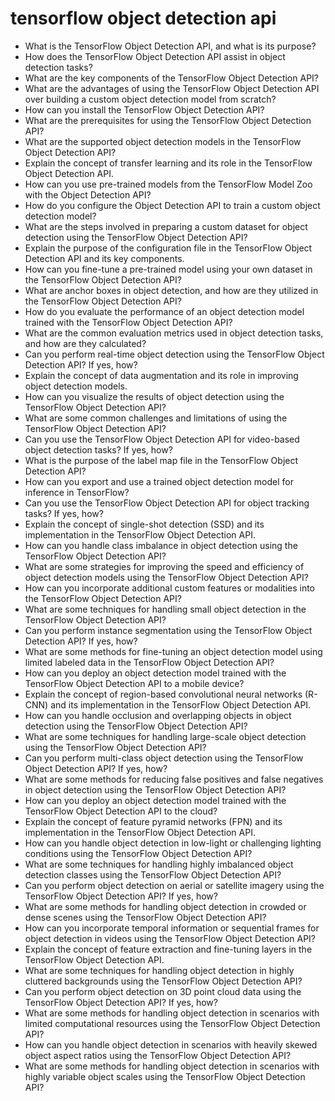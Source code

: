 # tensorflow object detection api

- What is the TensorFlow Object Detection API, and what is its purpose?
- How does the TensorFlow Object Detection API assist in object detection tasks?
- What are the key components of the TensorFlow Object Detection API?
- What are the advantages of using the TensorFlow Object Detection API over building a custom object detection model from scratch?
- How can you install the TensorFlow Object Detection API?
- What are the prerequisites for using the TensorFlow Object Detection API?
- What are the supported object detection models in the TensorFlow Object Detection API?
- Explain the concept of transfer learning and its role in the TensorFlow Object Detection API.
- How can you use pre-trained models from the TensorFlow Model Zoo with the Object Detection API?
- How do you configure the Object Detection API to train a custom object detection model?
- What are the steps involved in preparing a custom dataset for object detection using the TensorFlow Object Detection API?
- Explain the purpose of the configuration file in the TensorFlow Object Detection API and its key components.
- How can you fine-tune a pre-trained model using your own dataset in the TensorFlow Object Detection API?
- What are anchor boxes in object detection, and how are they utilized in the TensorFlow Object Detection API?
- How do you evaluate the performance of an object detection model trained with the TensorFlow Object Detection API?
- What are the common evaluation metrics used in object detection tasks, and how are they calculated?
- Can you perform real-time object detection using the TensorFlow Object Detection API? If yes, how?
- Explain the concept of data augmentation and its role in improving object detection models.
- How can you visualize the results of object detection using the TensorFlow Object Detection API?
- What are some common challenges and limitations of using the TensorFlow Object Detection API?
- Can you use the TensorFlow Object Detection API for video-based object detection tasks? If yes, how?
- What is the purpose of the label map file in the TensorFlow Object Detection API?
- How can you export and use a trained object detection model for inference in TensorFlow?
- Can you use the TensorFlow Object Detection API for object tracking tasks? If yes, how?
- Explain the concept of single-shot detection (SSD) and its implementation in the TensorFlow Object Detection API.
- How can you handle class imbalance in object detection using the TensorFlow Object Detection API?
- What are some strategies for improving the speed and efficiency of object detection models using the TensorFlow Object Detection API?
- How can you incorporate additional custom features or modalities into the TensorFlow Object Detection API?
- What are some techniques for handling small object detection in the TensorFlow Object Detection API?
- Can you perform instance segmentation using the TensorFlow Object Detection API? If yes, how?
- What are some methods for fine-tuning an object detection model using limited labeled data in the TensorFlow Object Detection API?
- How can you deploy an object detection model trained with the TensorFlow Object Detection API to a mobile device?
- Explain the concept of region-based convolutional neural networks (R-CNN) and its implementation in the TensorFlow Object Detection API.
- How can you handle occlusion and overlapping objects in object detection using the TensorFlow Object Detection API?
- What are some techniques for handling large-scale object detection using the TensorFlow Object Detection API?
- Can you perform multi-class object detection using the TensorFlow Object Detection API? If yes, how?
- What are some methods for reducing false positives and false negatives in object detection using the TensorFlow Object Detection API?
- How can you deploy an object detection model trained with the TensorFlow Object Detection API to the cloud?
- Explain the concept of feature pyramid networks (FPN) and its implementation in the TensorFlow Object Detection API.
- How can you handle object detection in low-light or challenging lighting conditions using the TensorFlow Object Detection API?
- What are some techniques for handling highly imbalanced object detection classes using the TensorFlow Object Detection API?
- Can you perform object detection on aerial or satellite imagery using the TensorFlow Object Detection API? If yes, how?
- What are some methods for handling object detection in crowded or dense scenes using the TensorFlow Object Detection API?
- How can you incorporate temporal information or sequential frames for object detection in videos using the TensorFlow Object Detection API?
- Explain the concept of feature extraction and fine-tuning layers in the TensorFlow Object Detection API.
- What are some techniques for handling object detection in highly cluttered backgrounds using the TensorFlow Object Detection API?
- Can you perform object detection on 3D point cloud data using the TensorFlow Object Detection API? If yes, how?
- What are some methods for handling object detection in scenarios with limited computational resources using the TensorFlow Object Detection API?
- How can you handle object detection in scenarios with heavily skewed object aspect ratios using the TensorFlow Object Detection API?
- What are some methods for handling object detection in scenarios with highly variable object scales using the TensorFlow Object Detection API?
